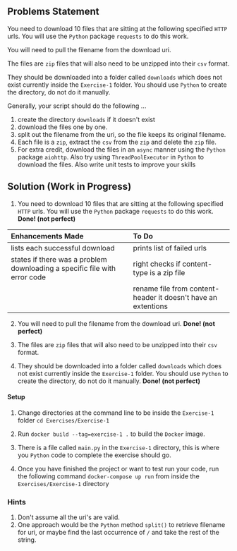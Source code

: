 ## Problems Statement

You need to download 10 files that are sitting at the following specified
`HTTP` urls. You will use the `Python` package `requests` to do this
work.

You will need to pull the filename from the download uri.

The files are `zip` files that will also need to be unzipped into
their `csv` format.

They should be downloaded into a folder called `downloads` which
does not exist currently inside the `Exercise-1` folder. You should
use `Python` to create the directory, do not do it manually.

Generally, your script should do the following ...

1. create the directory `downloads` if it doesn't exist
2. download the files one by one.
3. split out the filename from the uri, so the file keeps its
   original filename.
4. Each file is a `zip`, extract the `csv` from the `zip` and delete
   the `zip` file.
5. For extra credit, download the files in an `async` manner using the
   `Python` package `aiohttp`. Also try using `ThreadPoolExecutor` in
   `Python` to download the files. Also write unit tests to improve your skills

## Solution (Work in Progress)

1. You need to download 10 files that are sitting at the following specified
   `HTTP` urls. You will use the `Python` package `requests` to do this
   work. **Done! (not perfect)**

| Enhancements Made                                                         | To Do                                                         |
| :------------------------------------------------------------------------ | :------------------------------------------------------------ |
| lists each successful download                                            | prints list of failed urls                                    |
| states if there was a problem downloading a specific file with error code | right checks if content-type is a zip file                    |
|                                                                           | rename file from content-header it doesn't have an extentions |

2. You will need to pull the filename from the download uri. **Done! (not perfect)**

3. The files are `zip` files that will also need to be unzipped into
   their `csv` format.

4. They should be downloaded into a folder called `downloads` which
   does not exist currently inside the `Exercise-1` folder. You should
   use `Python` to create the directory, do not do it manually. **Done! (not perfect)**

#### Setup

1. Change directories at the command line
   to be inside the `Exercise-1` folder `cd Exercises/Exercise-1`
2. Run `docker build --tag=exercise-1 .` to build the `Docker` image.

3. There is a file called `main.py` in the `Exercise-1` directory, this
   is where you `Python` code to complete the exercise should go.
4. Once you have finished the project or want to test run your code,
   run the following command `docker-compose up run` from inside the `Exercises/Exercise-1` directory

### Hints

1. Don't assume all the uri's are valid.
2. One approach would be the `Python` method `split()` to retrieve filename for uri,
   or maybe find the last occurrence of `/` and take the rest of the string.
